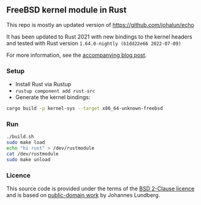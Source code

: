 ## FreeBSD kernel module in Rust

This repo is mostly an updated version of https://github.com/johalun/echo

It has been updated to Rust 2021 with new bindings to the kernel headers and
tested with Rust version `1.64.0-nightly (b1dd22e66 2022-07-09)`

For more information, see the [accompanying blog post](https://research.nccgroup.com/2022/08/31/writing-freebsd-kernel-modules-in-rust/).

### Setup
* Install Rust via Rustup
* `rustup component add rust-src`
* Generate the kernel bindings:
```bash
cargo build -p kernel-sys --target x86_64-unknown-freebsd
```

### Run

```bash
./build.sh
sudo make load
echo "hi rust" > /dev/rustmodule
cat /dev/rustmodule
sudo make unload
```

### Licence
This source code is provided under the terms of the [BSD 2-Clause licence](LICENSE.txt)
and is based on [public-domain work](https://github.com/johalun/echo) by Johannes Lundberg.
